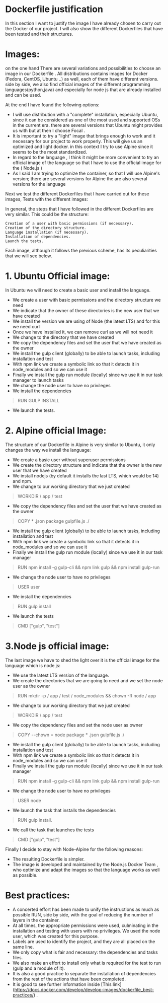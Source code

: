 # Dockerfile justification

In this section I want to justify the image I have already chosen to carry out the Docker of our project. 
I will also show the different Dockerfiles that have been tested and their structures.

# Images:
on the one hand There are several variations and possibilities to choose an image in our Dockerfile . All distributions contains images for Docker (Fedora, CentOS, Ubuntu ..)
as well, each of them have different versions. side by side, we also find official images of the different programming languages(python,java) and especially for node js that are already 
installed and can be used.

 At the end I have found the following options:

   - I will use distribution with a "complete" installation, especially Ubuntu, since it can be considered as one of the most used and supported OSs
   in the current era. there are several versions that Ubuntu might provides us with but at then I choose Focal .
   - It is important to try a "light" image that brings enough to work and it necessary for our project to work properly.
   This will give us an optimized and light docker. in this context I try to use Alpine since it seems to be the most standardized.
   - In regard to the language , I think it might be more convenient to try an official image of the language so that I have to use the official image for the ( Node.js )
   - As I said I am trying to optimize the container, so that I will use Alpine's version; there are several versions for Alpine the are also several versions for the language 
   
Next we test the different Dockerfiles that I have carried out for these images, Tests with the different images:

In general, the steps that I have followed in the different Dockerfiles are very similar. This could be the structure:

    Creation of a user with basic permissions (if necessary).
    Creation of the directory structure.
    Language installation (if necessary).
    Installation of dependencies.
    Launch the tests.

Each image, although it follows the previous scheme, has its peculiarities that we will see below.

# 1. Ubuntu Official image:

In Ubuntu we will need to create a basic user and install the language. 
-  We create a user with basic permissions and the directory structure we need
-  We indicate that the owner of these directories is the new user that we have created
-  We install the version we are using of Node (the latest LTS) and for this we need curl
-  Once we have installed it, we can remove curl as we will not need it
-  We change to the directory that we have created
-  We copy the dependency files and set the user that we have created as the owner
-  We install the gulp client (globally) to be able to launch tasks, including installation and test
-  With npm link we create a symbolic link so that it detects it in node_modules and so we can use it
-  Finally we install the gulp run module (locally) since we use it in our task manager to launch tasks
-  We change the node user to have no privileges
-  We install the dependencies
> RUN GULP INSTALL
-  We launch the tests.
# 2. Alpine official Image:

 The structure of our Dockerfile in Alpine is very similar to Ubuntu, it only changes the way we install the language:
-  We create a basic user without superuser permissions
-  We create the directory structure and indicate that the owner is the new user that we have created
-  We install nodejs (by default it installs the last LTS, which would be 14) and npm.
-  We change to our working directory that we just created
> WORKDIR / app / test
-  We copy the dependency files and set the user that we have created as the owner
> COPY * .json package gulpfile.js ./
-  We install the gulp client (globally) to be able to launch tasks, including installation and test
-  With npm link we create a symbolic link so that it detects it in node_modules and so we can use it
-  Finally we install the gulp run module (locally) since we use it in our task manager
> RUN npm install -g gulp-cli && npm link gulp && npm install gulp-run
-  We change the node user to have no privileges
> USER user
-  We install the dependencies
> RUN gulp install
-  We launch the tests
> CMD ["gulp", "test"]

# 3.Node js official image:
   The last image we have to shed the light over it is the official image for the language which is node js:
- We use the latest LTS version of the language.
- We create the directories that we are going to need and we set the node user as the owner
> RUN mkdir -p / app / test / node_modules && chown -R node / app
- We change to our working directory that we just created
> WORKDIR / app / test
- We copy the dependency files and set the node user as owner
> COPY --chown = node package * .json gulpfile.js ./
- We install the gulp client (globally) to be able to launch tasks, including installation and test
- With npm link we create a symbolic link so that it detects it in node_modules and so we can use it
- Finally we install the gulp run module (locally) since we use it in our task manager
> RUN npm install -g gulp-cli && npm link gulp && npm install gulp-run
- We change the node user to have no privileges
> USER node
- We launch the task that installs the dependencies
> RUN gulp install.
- We call the task that launches the tests
> CMD ["gulp", "test"]


Finally I decide to stay with Node-Alpine for the following reasons:
- The resulting Dockerfile is simpler.
- The image is developed and maintained by the Node.js Docker Team , who optimize and adapt the images so that the language works as well as possible.



# Best practices:
- A concerted effort has been made to unify the instructions as much as possible RUN, side by side, with the goal of reducing the number of layers in the container.
- At all times, the appropriate permissions were used, culminating in the installation and testing with users with no privileges. We used the node user, which was created for this purpose.
- Labels are used to identify the project, and they are all placed on the same line.
- We only copy what is fair and necessary: the dependencies and tasks files.
- We also make an effort to install only what is required for the test to run (gulp and a module of it).
- It is also a good practice to separate the installation of dependencies from the rest of the actions that have been completed.
- It is good to see further information inside [This link] (https://docs.docker.com/develop/develop-images/dockerfile_best-practices/) .
